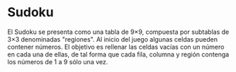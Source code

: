 # Sudoku
El Sudoku se presenta como una tabla de 9×9, compuesta por subtablas de 3×3 denominadas "regiones". Al inicio del juego algunas celdas pueden contener números. El objetivo es rellenar las celdas vacías con un número en cada una de ellas, de tal forma que cada fila, columna y región contenga los números de 1 a 9 sólo una vez.
